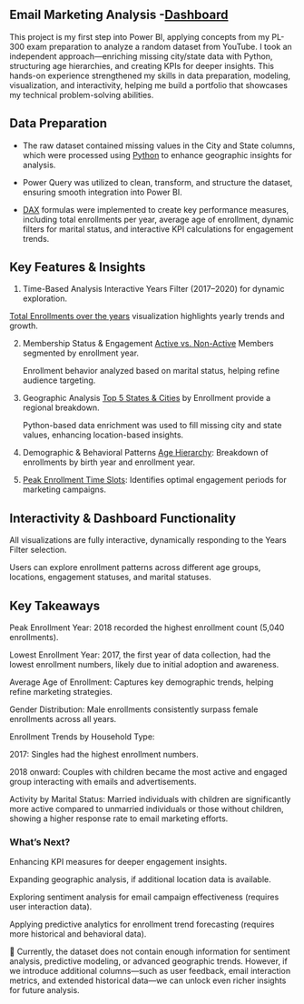 ## Email Marketing Analysis -[Dashboard](https://github.com/Nagalakshmi-Pulivarthi/Power-BI/blob/main/Email%20Marketing%20Analysis/Vizs/Email%20Marketing_Viz.pdf)

This project is my first step into Power BI, applying concepts from my PL-300 exam preparation to analyze a random dataset from YouTube. I took an independent approach—enriching missing city/state data with Python, structuring age hierarchies, and creating KPIs for deeper insights. This hands-on experience strengthened my skills in data preparation, modeling, visualization, and interactivity, helping me build a portfolio that showcases my technical problem-solving abilities.

## Data Preparation
* The raw dataset contained missing values in the City and State columns, which were processed using [Python](https://github.com/Nagalakshmi-Pulivarthi/Power-BI/blob/main/Email%20Marketing%20Analysis/scripts/City_generator.ipynb) to enhance geographic insights for analysis.

* Power Query was utilized to clean, transform, and structure the dataset, ensuring smooth integration into Power BI.

* [DAX](https://github.com/Nagalakshmi-Pulivarthi/Power-BI/blob/main/Email%20Marketing%20Analysis/scripts/Power_Query/doc.txt) formulas were implemented to create key performance measures, including total enrollments per year, average age of enrollment, dynamic filters for marital status, and interactive KPI calculations for engagement trends.

## Key Features & Insights
1. Time-Based Analysis
  Interactive Years Filter (2017–2020) for dynamic exploration.

  [Total Enrollments over the years](https://github.com/Nagalakshmi-Pulivarthi/Power-BI/blob/main/Email%20Marketing%20Analysis/Vizs/EnroolmentsOver%20the%20years.PNG) visualization highlights yearly trends and growth.

2. Membership Status & Engagement
[Active vs. Non-Active](https://github.com/Nagalakshmi-Pulivarthi/Power-BI/blob/main/Email%20Marketing%20Analysis/Vizs/Marital.PNG) Members segmented by enrollment year.

    Enrollment behavior analyzed based on marital status, helping refine audience targeting.

3. Geographic Analysis
[Top 5 States & Cities](https://github.com/Nagalakshmi-Pulivarthi/Power-BI/blob/main/Email%20Marketing%20Analysis/Vizs/top%20statesand%20cities.PNG) by Enrollment provide a regional breakdown.

     Python-based data enrichment was used to fill missing city and state values, enhancing location-based insights.

4. Demographic & Behavioral Patterns
[Age Hierarchy](https://github.com/Nagalakshmi-Pulivarthi/Power-BI/blob/main/Email%20Marketing%20Analysis/Vizs/Age.PNG): Breakdown of enrollments by birth year and enrollment year.

5. [Peak Enrollment Time Slots](https://github.com/Nagalakshmi-Pulivarthi/Power-BI/blob/main/Email%20Marketing%20Analysis/Vizs/peaktime.PNG): Identifies optimal engagement periods for marketing campaigns.

## Interactivity & Dashboard Functionality
All visualizations are fully interactive, dynamically responding to the Years Filter selection.

Users can explore enrollment patterns across different age groups, locations, engagement statuses, and marital statuses.

## Key Takeaways
Peak Enrollment Year: 2018 recorded the highest enrollment count (5,040 enrollments).

Lowest Enrollment Year: 2017, the first year of data collection, had the lowest enrollment numbers, likely due to initial adoption and awareness.

Average Age of Enrollment: Captures key demographic trends, helping refine marketing strategies.

Gender Distribution: Male enrollments consistently surpass female enrollments across all years.

Enrollment Trends by Household Type:

2017: Singles had the highest enrollment numbers.

2018 onward: Couples with children became the most active and engaged group interacting with emails and advertisements.

Activity by Marital Status: Married individuals with children are significantly more active compared to unmarried individuals or those without children, showing a higher response rate to email marketing efforts.

### What’s Next?
Enhancing KPI measures for deeper engagement insights.

Expanding geographic analysis, if additional location data is available.

Exploring sentiment analysis for email campaign effectiveness (requires user interaction data).

Applying predictive analytics for enrollment trend forecasting (requires more historical and behavioral data).

📌 Currently, the dataset does not contain enough information for sentiment analysis, predictive modeling, or advanced geographic trends. However, if we introduce additional columns—such as user feedback, email interaction metrics, and extended historical data—we can unlock even richer insights for future analysis.

